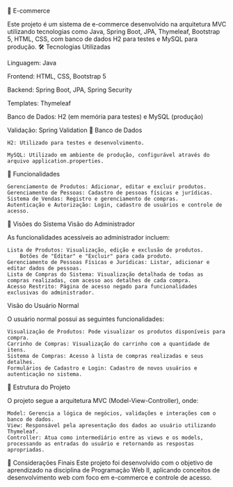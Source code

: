 🛒 E-commerce

Este projeto é um sistema de e-commerce desenvolvido na arquitetura MVC utilizando tecnologias como Java, Spring Boot, JPA, Thymeleaf, Bootstrap 5, HTML, CSS, com banco de dados H2 para testes e MySQL para produção.
🛠 Tecnologias Utilizadas

Linguagem: Java

Frontend: HTML, CSS, Bootstrap 5

Backend: Spring Boot, JPA, Spring Security

Templates: Thymeleaf

Banco de Dados: H2 (em memória para testes) e MySQL (produção)

Validação: Spring Validation
📂 Banco de Dados

    H2: Utilizado para testes e desenvolvimento.

    MySQL: Utilizado em ambiente de produção, configurável através do arquivo application.properties.

🚀 Funcionalidades

    Gerenciamento de Produtos: Adicionar, editar e excluir produtos.
    Gerenciamento de Pessoas: Cadastro de pessoas físicas e jurídicas.
    Sistema de Vendas: Registro e gerenciamento de compras.
    Autenticação e Autorização: Login, cadastro de usuários e controle de acesso.

👤 Visões do Sistema
Visão do Administrador

As funcionalidades acessíveis ao administrador incluem:

    Lista de Produtos: Visualização, edição e exclusão de produtos.
        Botões de "Editar" e "Excluir" para cada produto.
    Gerenciamento de Pessoas Físicas e Jurídicas: Listar, adicionar e editar dados de pessoas.
    Lista de Compras do Sistema: Visualização detalhada de todas as compras realizadas, com acesso aos detalhes de cada compra.
    Acesso Restrito: Página de acesso negado para funcionalidades exclusivas do administrador.

Visão do Usuário Normal

O usuário normal possui as seguintes funcionalidades:

    Visualização de Produtos: Pode visualizar os produtos disponíveis para compra.
    Carrinho de Compras: Visualização do carrinho com a quantidade de itens.
    Sistema de Compras: Acesso à lista de compras realizadas e seus detalhes.
    Formulários de Cadastro e Login: Cadastro de novos usuários e autenticação no sistema.

📝 Estrutura do Projeto

O projeto segue a arquitetura MVC (Model-View-Controller), onde:

    Model: Gerencia a lógica de negócios, validações e interações com o banco de dados.
    View: Responsável pela apresentação dos dados ao usuário utilizando Thymeleaf.
    Controller: Atua como intermediário entre as views e os models, processando as entradas do usuário e retornando as respostas apropriadas.

📌 Considerações Finais
Este projeto foi desenvolvido com o objetivo de aprendizado na disciplina de Programação Web II, aplicando conceitos de desenvolvimento web com foco em e-commerce e controle de acesso.
